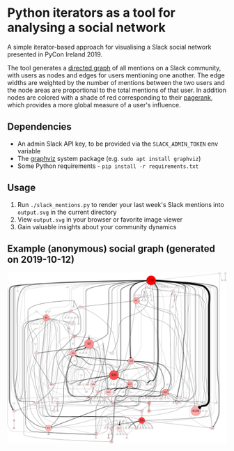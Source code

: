 # Python iterators as a tool for analysing a social network
A simple iterator-based approach for visualising a Slack social network presented in PyCon Ireland 2019.

The tool generates a [directed graph](https://en.wikipedia.org/wiki/Directed_graph) of all mentions on a Slack community, with users as nodes and edges for users mentioning one another.
The edge widths are weighted by the number of mentions between the two users and the node areas are proportional to the total mentions of that user. In addition nodes are colored with a shade of red corresponding to their [pagerank](https://en.wikipedia.org/wiki/PageRank), which provides a more global measure of a user's influence.

## Dependencies
- An admin Slack API key, to be provided via the `SLACK_ADMIN_TOKEN` env variable
- The [graphviz](https://graphviz.org/) system package (e.g. `sudo apt install graphviz`)
- Some Python requirements - `pip install -r requirements.txt`

## Usage
1. Run `./slack_mentions.py` to render your last week's Slack mentions into `output.svg` in the current directory
1. View `output.svg` in your browser or favorite image viewer
1. Gain valuable insights about your community dynamics

## Example (anonymous) social graph (generated on 2019-10-12)
![2019-10-12 Slack graph](/output.svg "2019-10-12 Slack graph")
